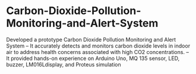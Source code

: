 # Carbon-Dioxide-Pollution-Monitoring-and-Alert-System
 Developed a prototype Carbon Dioxide Pollution Monitoring and Alert System
– It accurately detects and monitors carbon dioxide levels in indoor air to address health concerns associated with high CO2 concentrations.
– It provided hands-on experience on Arduino Uno, MQ 135 sensor, LED, buzzer, LM016Ldisplay, and Proteus simulation
